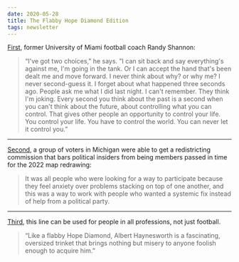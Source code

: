 ```yaml
---
date: 2020-05-28
title: The Flabby Hope Diamond Edition
tags: newsletter
---
```



[First](https://vault.si.com/vault/2007/09/10/hiding-in-plain-sight), former University of Miami football coach Randy Shannon:

> “I've got two choices," he says. "I can sit back and say everything's against me, I'm going in the tank. Or I can accept the hand that's been dealt me and move forward. I never think about why? or why me? I never second-guess it. I forget about what happened three seconds ago. People ask me what I did last night. I can't remember. They think I'm joking. Every second you think about the past is a second when you can't think about the future, about controlling what you can control. That gives other people an opportunity to control your life. You control your life. You have to control the world. You can never let it control you.”

---

[Second](https://reasonstobecheerful.world/voters-not-politicians-ended-gerrymandering-michigan/?utm_source=Reasons+to+be+Cheerful&utm_campaign=cac094ae30-EMAIL_CAMPAIGN_2020_04_27_07_59&utm_medium=email&utm_term=0_89fb038efe-cac094ae30-389417056), a group of voters in Michigan were able to get a redistricting commission that bars political insiders from being members passed in time for the 2022 map redrawing:

> It was all people who were looking for a way to participate because they feel anxiety over problems stacking on top of one another, and this was a way to work with people who wanted a systemic fix instead of help from a political party.

---

[Third](https://fifthdown.blogs.nytimes.com/2011/11/18/week-11-matchups-ugly-but-effective/), this line can be used for people in all professions, not just football.

> “Like a flabby Hope Diamond, Albert Haynesworth is a fascinating, oversized trinket that brings nothing but misery to anyone foolish enough to acquire him.”